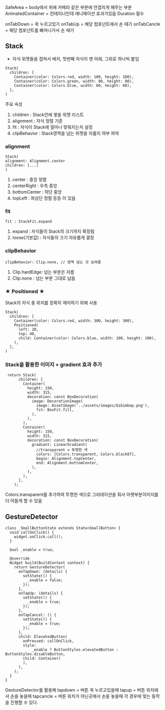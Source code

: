 SafeArea = body에서 위에 카메라 같은 부분에 안겹치게 해주는 부분
AnimatedContainer = 컨테이너인데 애니메이션 효과가있음 Duration 필수

onTabDown = 꾹 누르고있기
onTabUp = 해당 컴포넌트에서 손 때기
onTabCancle = 해당 컴포넌트를 빠져나가서 손 때기

## Stack

- 자식 위젯들을 겹쳐서 배치, 첫번째 자식이 맨 아래, 그위로 하나씩 붙임

```
Stack(
  children: [
    Container(color: Colors.red, width: 100, height: 100),
    Container(color: Colors.green, width: 80, height: 80),
    Container(color: Colors.blue, width: 60, height: 60),
  ],
)
```

주요 속성

1. children : Stack안에 쌓을 위젯 리스트
2. alignment : 자식 정렬 기준
3. fit : 자식이 Stack에 얼마나 맞춰지는지 설정
4. clipBehavior : Stack영역을 넘는 위젯을 자를지 여부 파악

### alignment

```
Stack(
alignment: Alignment.center
children: [...]
)
```

1. center : 중앙 정렬
2. centerRight : 우측 중앙
3. bottomCenter : 하단 중앙
4. topLeft : 좌상단 정렬
   등등 이 있음

### fit

```
fit : StackFit.expand
```

1. expand : 자식들이 Stack의 크기까지 확장됨
2. loose(기본값) : 자식들의 크기 자유롭게 결정

### clipBehavior

```
clipBehavior: Clip.none, // 영역 넘는 것 보여줌
```

1. Clip.hardEdge: 넘는 부분은 자름
2. Clip.none : 넘는 부분 그대로 납둠

### ★ Positioned ★

Stack의 자식 중 위치를 정확히 제어하기 위해 사용

```
Stack(
  children: [
    Container(color: Colors.red, width: 300, height: 300),
    Positioned(
      left: 20,
      top: 40,
      child: Container(color: Colors.blue, width: 100, height: 100),
    ),
  ],
)

```

### Stack을 활용한 이미지 + gradient 효과 추가

```
 return Stack(
      children: [
        Container(
          height: 150,
          width: 315,
          decoration: const BoxDecoration(
            image: DecorationImage(
              image: AssetImage('../assets/images/bibimbop.png'),
              fit: BoxFit.fill,
            ),
          ),
        ),
        Container(
          height: 150,
          width: 315,
          decoration: const BoxDecoration(
            gradient: LinearGradient(
              //transparent = 투명한 색
              colors: [Colors.transparent, Colors.black87],
              begin: Alignment.topCenter,
              end: Alignment.bottomCenter,
            ),
          ),
        ),
      ],
    );
```

Colors.transparent를 추가하여 투명한 색으로 그라데이션을 줘서 아랫부분이미지를 더 어둡게 할 수 있음

## GestureDetector

```
class _SmallButtonState extends State<SmallButton> {
  void callOnClick() {
    widget.onClick.call();
  }

  bool _enable = true;

  @override
  Widget build(BuildContext context) {
    return GestureDetector(
      onTapDown: (details) {
        setState(() {
          _enable = false;
        });
      },
      onTapUp: (details) {
        setState(() {
          _enable = true;
        });
      },
      onTapCancel: () {
        setState(() {
          _enable = true;
        });
      },
      child: ElevatedButton(
        onPressed: callOnClick,
        style:
            _enable ? ButtonStyles.elevatedButton : ButtonStyles.disableButton,
        child: Container(
        ),
      ),
    );
  }
}

```

GestureDetector를 활용해
tapdown = 버튼 꾹 누르고있을때
tapup = 버튼 위치에서 손을 놓을때
tapcancle = 버튼 위치가 아닌곳에서 손을 놓을때
각 경우에 맞는 동작을 진행할 수 있다.